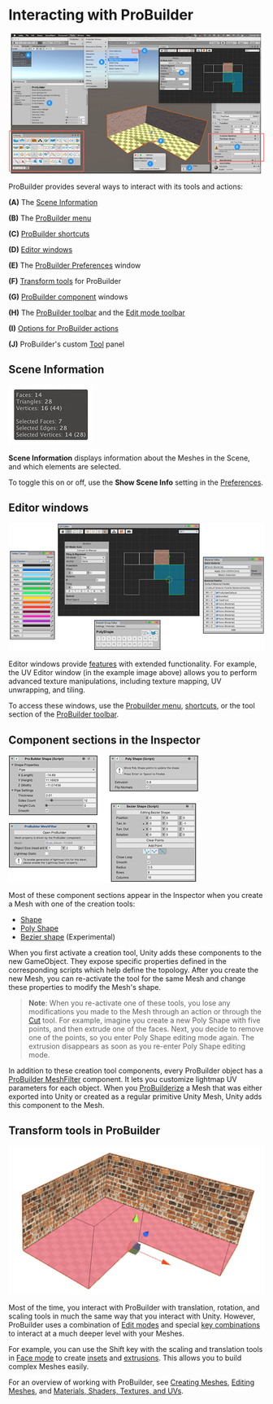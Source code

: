 #  Interacting with ProBuilder

![ProBuilder User Interface](images/overview-ui.png)

ProBuilder provides several ways to interact with its tools and actions:

**(A)** The [Scene Information](#sceneinfo)

**(B)** The [ProBuilder menu](menu.md)

**(C)** [ProBuilder shortcuts](hotkeys.md)

**(D)** [Editor windows](#pb_editors)

**(E)** The [ProBuilder Preferences](preferences.md) window

**(F)** [Transform tools](#pb_transform) for ProBuilder

**(G)** [ProBuilder component](#pb_comp) windows

**(H)** The [ProBuilder toolbar](toolbar.md) and the [Edit mode toolbar](edit-mode-toolbar.md)

**(I)** [Options for ProBuilder actions](toolbar.md#pb_options)

**(J)** ProBuilder's custom [Tool](ref_tools.md) panel



<a name="sceneinfo"></a>

## Scene Information

![Dimensions Overlay](images/show-scene-info.png)

**Scene Information** displays information about the Meshes in the Scene, and which elements are selected.

To toggle this on or off, use the **Show Scene Info** setting in the [Preferences](preferences.md#info_overlay).



<a name="pb_editors"></a>

## Editor windows

![Editor windows](images/pb_editors.png)

Editor windows provide [features](tool-panels.md) with extended functionality. For example, the UV Editor window (in the example image above) allows you to perform advanced texture manipulations, including texture mapping, UV unwrapping, and tiling.

To access these windows, use the [Probuilder menu](menu.md), [shortcuts](hotkeys.md), or the tool section of the [ProBuilder toolbar](toolbar.md).



<a name="pb_comp"></a>

## Component sections in the Inspector

![Pro Builder Shape, Poly Shape, ProBuilder MeshFilter, and Bezier Shape components](images/pb_comp.png)

Most of these component sections appear in the Inspector when you create a Mesh with one of the creation tools:

* [Shape](shape-tool.md)
* [Poly Shape](polyshape.md)
* [Bezier shape](bezier.md) (Experimental)

When you first activate a creation tool, Unity adds these components to the new GameObject. They expose specific properties defined in the corresponding scripts which help define the topology. After you create the new Mesh, you can re-activate the tool for the same Mesh and change these properties to modify the Mesh's shape.

> **Note**: When you re-activate one of these tools, you lose any modifications you made to the Mesh through an action or through the [Cut](cut-tool.md) tool. For example, imagine you create a new Poly Shape with five points, and then extrude one of the faces. Next, you decide to remove one of the points, so you enter Poly Shape editing mode again. The extrusion disappears as soon as you re-enter Poly Shape editing mode.

In addition to these creation tool components, every ProBuilder object has a [ProBuilder MeshFilter](ProBuilderMesh.md) component. It lets you customize lightmap UV parameters for each object. When you [ProBuilderize](Object_ProBuilderize.md) a Mesh that was either exported into Unity or created as a regular primitive Unity Mesh, Unity adds this component to the Mesh.



<a name="pb_transform"></a>

## Transform tools in ProBuilder

![Translating a Face in ProBuilder](images/pb_transform.png)

Most of the time, you interact with ProBuilder with translation, rotation, and scaling tools in much the same way that you interact with Unity. However, ProBuilder uses a combination of [Edit modes](modes.md) and special [key combinations](hotkeys.md) to interact at a much deeper level with your Meshes.

For example, you can use the Shift key with the scaling and translation tools in [Face mode](modes.md) to create [insets](Face_Inset.md) and [extrusions](Face_Extrude.md). This allows you to build complex Meshes easily.

For an overview of working with ProBuilder, see [Creating Meshes](workflow-create.md), [Editing Meshes](workflow-edit.md), and [Materials, Shaders, Textures, and UVs](workflow-texture-mapping.md).
